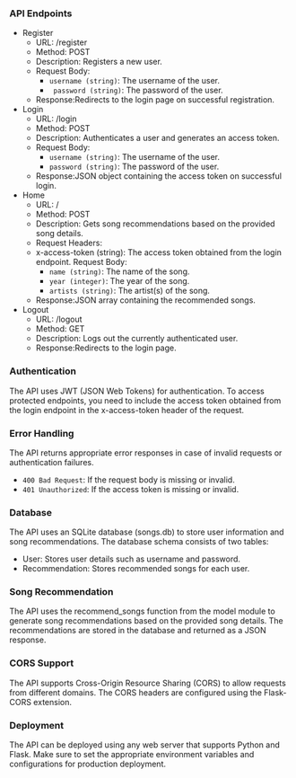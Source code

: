 ### API Endpoints
- Register
    - URL: /register
    - Method: POST
    - Description: Registers a new user.
    - Request Body:
        - ```username (string)```: The username of the user.
        - ``` password (string)```: The password of the user.
    - Response:Redirects to the login page on successful registration.
- Login
    - URL: /login
    - Method: POST
    - Description: Authenticates a user and generates an access token.
    - Request Body:
        - ```username (string)```: The username of the user.
        - ```password (string)```: The password of the user.
    - Response:JSON object containing the access token on successful login.
- Home
    - URL: /
    - Method: POST
    - Description: Gets song recommendations based on the provided song details.
    - Request Headers:
    - x-access-token (string): The access token obtained from the login endpoint.
    Request Body:
        - ```name (string)```: The name of the song.
        - ```year (integer)```: The year of the song.
        - ```artists (string)```: The artist(s) of the song.
    - Response:JSON array containing the recommended songs.
- Logout
    - URL: /logout
    - Method: GET
    - Description: Logs out the currently authenticated user.
    - Response:Redirects to the login page.

### Authentication
The API uses JWT (JSON Web Tokens) for authentication. To access protected endpoints, you need to include the access token obtained from the login endpoint in the x-access-token header of the request.

### Error Handling
The API returns appropriate error responses in case of invalid requests or authentication failures.

- ```400 Bad Request```: If the request body is missing or invalid.
- ```401 Unauthorized```: If the access token is missing or invalid.

### Database
The API uses an SQLite database (songs.db) to store user information and song recommendations. The database schema consists of two tables:

- User: Stores user details such as username and password.
- Recommendation: Stores recommended songs for each user.
### Song Recommendation
The API uses the recommend_songs function from the model module to generate song recommendations based on the provided song details. The recommendations are stored in the database and returned as a JSON response.

### CORS Support
The API supports Cross-Origin Resource Sharing (CORS) to allow requests from different domains. The CORS headers are configured using the Flask-CORS extension.

### Deployment
The API can be deployed using any web server that supports Python and Flask. Make sure to set the appropriate environment variables and configurations for production deployment.
